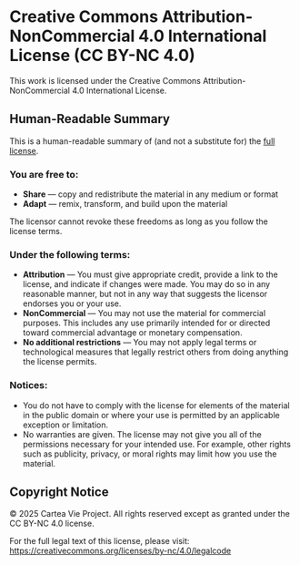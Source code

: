 # Creative Commons Attribution-NonCommercial 4.0 International License (CC BY-NC 4.0)

This work is licensed under the Creative Commons Attribution-NonCommercial 4.0 International License.

## Human-Readable Summary

This is a human-readable summary of (and not a substitute for) the [full license](https://creativecommons.org/licenses/by-nc/4.0/legalcode).

### You are free to:

- **Share** — copy and redistribute the material in any medium or format
- **Adapt** — remix, transform, and build upon the material

The licensor cannot revoke these freedoms as long as you follow the license terms.

### Under the following terms:

- **Attribution** — You must give appropriate credit, provide a link to the license, and indicate if changes were made. You may do so in any reasonable manner, but not in any way that suggests the licensor endorses you or your use.
- **NonCommercial** — You may not use the material for commercial purposes. This includes any use primarily intended for or directed toward commercial advantage or monetary compensation.
- **No additional restrictions** — You may not apply legal terms or technological measures that legally restrict others from doing anything the license permits.

### Notices:

- You do not have to comply with the license for elements of the material in the public domain or where your use is permitted by an applicable exception or limitation.
- No warranties are given. The license may not give you all of the permissions necessary for your intended use. For example, other rights such as publicity, privacy, or moral rights may limit how you use the material.

## Copyright Notice

© 2025 Cartea Vie Project. All rights reserved except as granted under the CC BY-NC 4.0 license.

For the full legal text of this license, please visit:
https://creativecommons.org/licenses/by-nc/4.0/legalcode